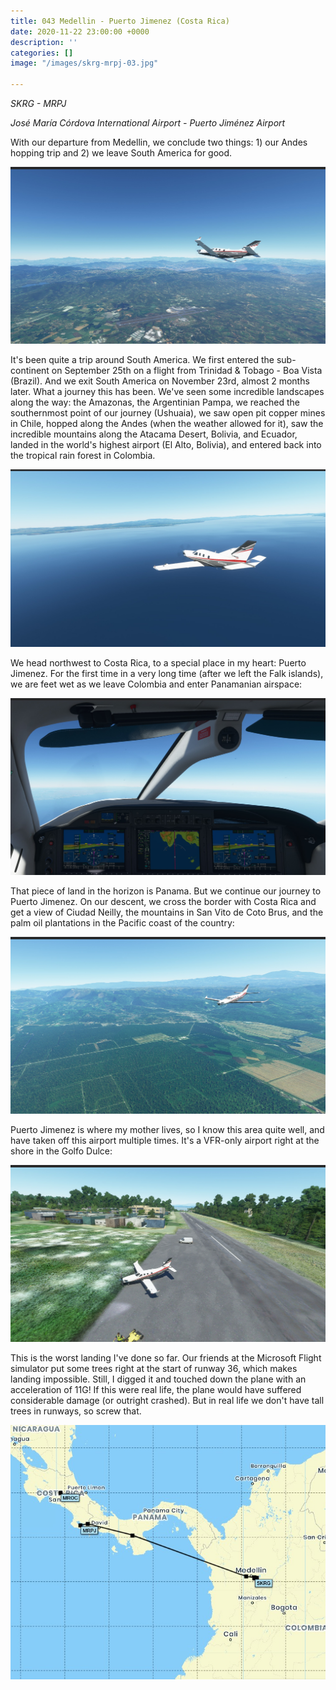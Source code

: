 ```yaml
---
title: 043 Medellin - Puerto Jimenez (Costa Rica)
date: 2020-11-22 23:00:00 +0000
description: ''
categories: []
image: "/images/skrg-mrpj-03.jpg"

---
```

_SKRG - MRPJ_

_José María Córdova International Airport - Puerto Jiménez Airport_

With our departure from Medellin, we conclude two things: 1) our Andes hopping trip and 2) we leave South America for good.

![](/images/skrg-mrpj-01.jpg)

It's been quite a trip around South America. We first entered the sub-continent on September 25th on a flight from Trinidad & Tobago - Boa Vista (Brazil). And we exit South America on November 23rd, almost 2 months later. What a journey this has been. We've seen some incredible landscapes along the way: the Amazonas, the Argentinian Pampa, we reached the southernmost point of our journey (Ushuaia), we saw open pit copper mines in Chile, hopped along the Andes (when the weather allowed for it), saw the incredible mountains along the Atacama Desert, Bolivia, and Ecuador, landed in the world's highest airport (El Alto, Bolivia), and entered back into the tropical rain forest in Colombia.

![](/images/skrg-mrpj-04.jpg)

We head northwest to Costa Rica, to a special place in my heart: Puerto Jimenez. For the first time in a very long time (after we left the Falk islands), we are feet wet as we leave Colombia and enter Panamanian airspace:

![](/images/skrg-mrpj-02.jpg)

That piece of land in the horizon is Panama. But we continue our journey to Puerto Jimenez. On our descent, we cross the border with Costa Rica and get a view of Ciudad Neilly, the mountains in San Vito de Coto Brus, and the palm oil plantations in the Pacific coast of the country:

![](/images/skrg-mrpj-03.jpg)

Puerto Jimenez is where my mother lives, so I know this area quite well, and have taken off this airport multiple times. It's a VFR-only airport right at the shore in the Golfo Dulce:

![](/images/skrg-mrpj-05.jpg)

This is the worst landing I've done so far. Our friends at the Microsoft Flight simulator put some trees right at the start of runway 36, which makes landing impossible. Still, I digged it and touched down the plane with an acceleration of 11G! If this were real life, the plane would have suffered considerable damage (or outright crashed). But in real life we don't have tall trees in runways, so screw that. 

![](/images/skrg-mrpj.jpg)